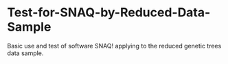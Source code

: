 # Test-for-SNAQ-by-Reduced-Data-Sample
Basic use and test of software SNAQ! applying to the reduced genetic trees data sample.
